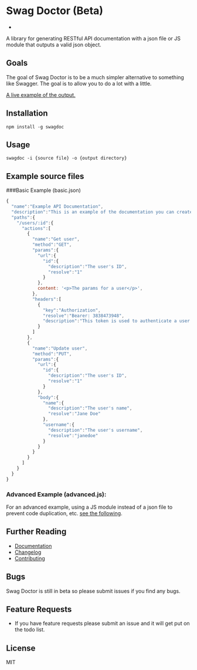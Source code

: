 # Swag Doctor (Beta)
-

A library for generating RESTful API documentation with a json file or JS module that outputs a valid json object.

## Goals
The goal of Swag Doctor is to be a much simpler alternative to something like Swagger. The goal is to allow you to do a lot with a little.

[A live example of the output.](https://rawgit.com/chiedolabs/swag-doctor/master/examples/docs/index.html)

## Installation
	npm install -g swagdoc
	
## Usage
  	swagdoc -i {source file} -o {output directory}

## Example source files
###Basic Example (basic.json)
```js
{
  "name":"Example API Documentation",
  "description":"This is an example of the documentation you can create with Swag Doctor",
  "paths":{
    "/users/:id":{
      "actions":[
        {
          "name":"Get user",
          "method":"GET",
          "params":{
            "url":{
              "id":{
                "description":"The user's ID",
                "resolve":"1"
              }
            },
            content: '<p>The params for a user</p>',
          },
          "headers":[
            {
              "key":"Authorization",
              "resolve":"Bearer: 3838473948",
              "description":"This token is used to authenticate a user with a request. If it is not attached, there will be no user attached to the request. Note that the token must be prepended with \"Bearer: \""
            }
          ]
        },
        {
          "name":"Update user",
          "method":"PUT",
          "params":{
            "url":{
              "id":{
                "description":"The user's ID",
                "resolve":"1"
              }
            },
            "body":{
              "name":{
                "description":"The user's name",
                "resolve":"Jane Doe"
              },
              "username":{
                "description":"The user's username",
                "resolve":"janedoe"
              }
            }
          }
        }
      ]
    }
  }
}
```

### Advanced Example (advanced.js):
For an advanced example, using a JS module instead of a json file to prevent code duplication, etc. [see the following](./examples/advanced.js).

## Further Reading

  * [Documentation]()
  * [Changelog](./CHANGELOG.md)
  * [Contributing](./CONTRIBUTING.md)

## Bugs

Swag Doctor is still in beta so please submit issues if you find any bugs.

## Feature Requests

- If you have feature requests please submit an issue and it will get put on the todo list.

## License
MIT

